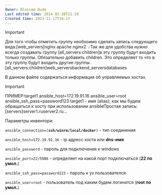 ```yaml
---
Owner: Blossom Dude
Last edited time: 2024-02-20T21:19
Created time: 2023-11-17T10:17
---
```

> [!important]  
> Для того чтобы отметить группу необхоимо сделать запись следующего вида:[web_servers]nginx apache nginx2 💡Так же для удобства нужно всегда создавать группу [all_servers:children]в эту группу будут входить только группы. Обязательно добавить children. Это определяет то что в эту группу будут входить другие группы.[all_servers:children]web_serversbackend_serversdatabases  

В данном файле содержаться информация об управляемых хостах.

> [!important]  
> ПРИМЕР:target1 ansible_host=172.19.91.16 ansible_user=root ansible_ssh_pass=password123 target1 - имя (alias), как мы будем обращаться к хосту при использовании ansibleПростая запись:[servers]server1.ruserver2.ru…  

  

Параметры инвентори:

  

`ansible_connection=(`**`ssh/winrm/local/docker`**`)` - тип соединения

`ansible_host=172.19.91.16` - ip адресс хоста или **dns-имя**

`ansible_password`  - пароль для подключения к windows

`ansible_port=22/5986` - определяет на какой порт подключаться (**22 по умол.**)

`ansible_ssh_pass=password123` - пароль к уз пользователся

`ansible_user=root` - пользователь под каким будем логинится (**root по умол.**)